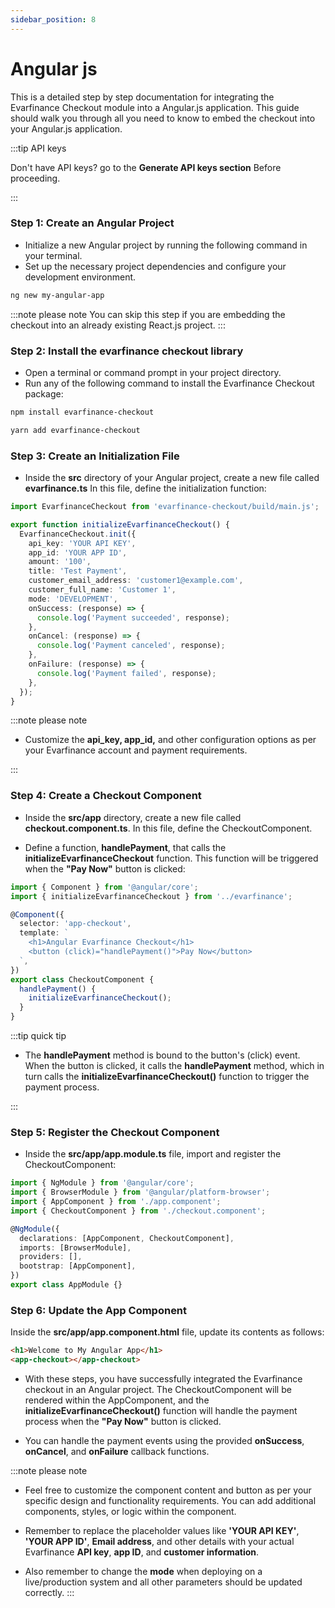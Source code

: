 ```yaml
---
sidebar_position: 8
---
```


# Angular js

This is a detailed step by step documentation for integrating the Evarfinance Checkout module into a Angular.js application. This guide should walk you through all you need to know to embed the checkout into your Angular.js application.

:::tip API keys

Don't have API keys? go to the **Generate API keys section** Before proceeding.

:::

### Step 1: Create an Angular Project

- Initialize a new Angular project by running the following command in your terminal.
- Set up the necessary project dependencies and configure your development environment.

```bash title="bash"
ng new my-angular-app

```

:::note please note
You can skip this step if you are embedding the checkout into an already existing React.js project.
:::

### Step 2: Install the evarfinance checkout library

- Open a terminal or command prompt in your project directory.
- Run any of the following command to install the Evarfinance Checkout package:

```bash title="npm"
npm install evarfinance-checkout
```

```bash title="yarn"
yarn add evarfinance-checkout
```

### Step 3: Create an Initialization File

- Inside the **src** directory of your Angular project, create a new file called **evarfinance.ts** In this file, define the initialization function:

```ts title="evarfinance.ts"
import EvarfinanceCheckout from 'evarfinance-checkout/build/main.js';

export function initializeEvarfinanceCheckout() {
  EvarfinanceCheckout.init({
    api_key: 'YOUR API KEY',
    app_id: 'YOUR APP ID',
    amount: '100',
    title: 'Test Payment',
    customer_email_address: 'customer1@example.com',
    customer_full_name: 'Customer 1',
    mode: 'DEVELOPMENT',
    onSuccess: (response) => {
      console.log('Payment succeeded', response);
    },
    onCancel: (response) => {
      console.log('Payment canceled', response);
    },
    onFailure: (response) => {
      console.log('Payment failed', response);
    },
  });
}
```

:::note please note

- Customize the **api_key, app_id,** and other configuration options as per your Evarfinance account and payment requirements.

:::
### Step 4: Create a Checkout Component

- Inside the **src/app** directory, create a new file called **checkout.component.ts**. In this file, define the CheckoutComponent.

- Define a function, **handlePayment**, that calls the **initializeEvarfinanceCheckout** function. This function will be triggered when the **"Pay Now"** button is clicked:

```ts title="checkout.component.ts"
import { Component } from '@angular/core';
import { initializeEvarfinanceCheckout } from '../evarfinance';

@Component({
  selector: 'app-checkout',
  template: `
    <h1>Angular Evarfinance Checkout</h1>
    <button (click)="handlePayment()">Pay Now</button>
  `,
})
export class CheckoutComponent {
  handlePayment() {
    initializeEvarfinanceCheckout();
  }
}
```

:::tip quick tip

- The **handlePayment** method is bound to the button's (click) event. When the button is clicked, it calls the **handlePayment** method, which in turn calls the **initializeEvarfinanceCheckout()** function to trigger the payment process.

:::

### Step 5: Register the Checkout Component

- Inside the **src/app/app.module.ts** file, import and register the CheckoutComponent:

```ts title="app.module.ts"
import { NgModule } from '@angular/core';
import { BrowserModule } from '@angular/platform-browser';
import { AppComponent } from './app.component';
import { CheckoutComponent } from './checkout.component';

@NgModule({
  declarations: [AppComponent, CheckoutComponent],
  imports: [BrowserModule],
  providers: [],
  bootstrap: [AppComponent],
})
export class AppModule {}

```

### Step 6: Update the App Component

Inside the **src/app/app.component.html** file, update its contents as follows:

```html title="app.component.html"
<h1>Welcome to My Angular App</h1>
<app-checkout></app-checkout>

```
- With these steps, you have successfully integrated the Evarfinance checkout in an Angular project. The CheckoutComponent will be rendered within the AppComponent, and the **initializeEvarfinanceCheckout()** function will handle the payment process when the **"Pay Now"** button is clicked.

- You can handle the payment events using the provided **onSuccess**, **onCancel**, and **onFailure** callback functions.

:::note please note
- Feel free to customize the component content and button as per your specific design and functionality requirements. You can add additional components, styles, or logic within the component.

- Remember to replace the placeholder values like **'YOUR API KEY'**, **'YOUR APP ID'**, **Email address**, and other details with your actual Evarfinance **API key**, **app ID**, and **customer information**.

- Also remember to change the **mode** when deploying on a live/production system and all other parameters should be updated correctly.
:::